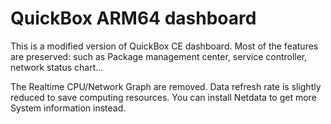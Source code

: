 # QuickBox ARM64 dashboard

This  is a modified version of QuickBox CE dashboard. Most of the features are preserved: such as Package management center, service controller, network status chart...

The Realtime CPU/Network Graph are removed. Data refresh rate is slightly reduced to save computing resources. You can install Netdata to get more System information instead.

